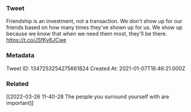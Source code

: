 ### Tweet
Friendship is an investment, not a transaction. We don't show up for our friends based on how many times they've shown up for us. We show up because we know that when we need them most, they'll be there. https://t.co/JSfKy6JCwe

### Metadata
Tweet ID: 1347253254275661824
Created At: 2021-01-07T18:46:21.000Z

### Related
[[2022-03-26 11-40-28 The people you surround yourself with are important]]

